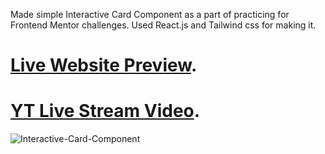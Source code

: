 Made simple Interactive Card Component as a part of practicing for Frontend Mentor challenges. Used React.js and Tailwind css for making it.

# [Live Website Preview](https://frontmentor6nikola93.netlify.app/).

# [YT Live Stream Video](https://www.youtube.com/watch?v=_8Gl5tKTde0&t=3041s).

![Interactive-Card-Component](https://user-images.githubusercontent.com/95870159/207182782-eba85190-d99f-4557-9c92-9c040aced9b2.png)
